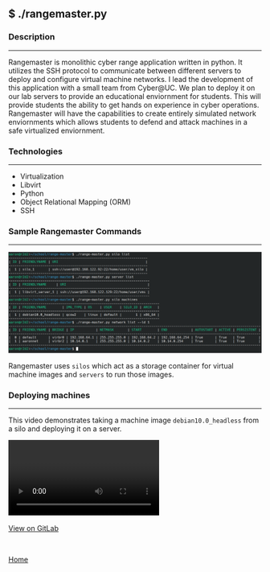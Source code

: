 ## $ ./rangemaster.py

### Description

---

Rangemaster is monolithic cyber range application written in python. It utilizes the SSH protocol to communicate between different servers to deploy and configure virtual machine networks. I lead the development of this application with a small team from Cyber@UC. We plan to deploy it on our lab servers to provide an educational enviornment for students. This will provide students the ability to get hands on experience in cyber operations. Rangemaster will have the capabilities to create entirely simulated  network enviornments which allows students to defend and attack machines in a safe virtualized enviornment. 

### Technologies

---

- Virtualization
- Libvirt
- Python
- Object Relational Mapping (ORM)
- SSH


### Sample Rangemaster Commands

---

![Rangemaster command examples](/images/range_master_demo.png "Rangemaster commande examples")

Rangemaster uses `silos` which act as a storage container for virtual machine images and `servers` to run those images.  

### Deploying machines

---

This video demonstrates taking a machine image `debian10.0_headless` from a silo and deploying it on a server.

<video autoplay loop>
  <source src="/videos/range_master_demo_deploy.mp4" type="video/mp4">
  Your browser does not support the video tag.
</video>

<a href='https://gitlab.com/cyberatuc/range-master' class="btn btn-github"><span class="icon"></span>View on GitLab</a>

<br>

<a href='/index'>Home</a>
